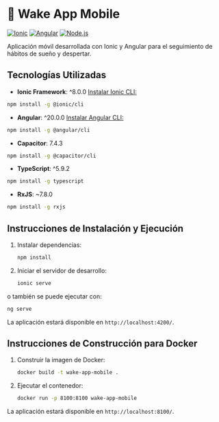 # 🚀 Wake App Mobile

[![Ionic](https://img.shields.io/badge/Ionic-%E2%89%A58.0.0-3880FF?logo=ionic&logoColor=white)](https://ionicframework.com/)
[![Angular](https://img.shields.io/badge/Angular-%E2%89%A520.0.0-DD0031?logo=angular&logoColor=white)](https://angular.io/)
[![Node.js](https://img.shields.io/badge/Node.js-%E2%89%A514.0.0-339933?logo=node.js&logoColor=white)](https://nodejs.org/)


Aplicación móvil desarrollada con Ionic y Angular para el seguimiento de hábitos de sueño y despertar.

## Tecnologías Utilizadas

- **Ionic Framework**: ^8.0.0 [Instalar Ionic CLI:](https://ionicframework.com/docs/intro/cli)
```bash
npm install -g @ionic/cli
```
- **Angular**: ^20.0.0 [Instalar Angular CLI:](https://angular.io/cli)
```bash
npm install -g @angular/cli
```
- **Capacitor**: 7.4.3
```bash
npm install -g @capacitor/cli
```
- **TypeScript**: ^5.9.2
```bash
npm install -g typescript
```
- **RxJS**: ~7.8.0
```bash
npm install -g rxjs
```

## Instrucciones de Instalación y Ejecución

1. Instalar dependencias:
   ```bash
   npm install
   ```

2. Iniciar el servidor de desarrollo:
   ```bash
   ionic serve
   ```
o también se puede ejecutar con:
```bash
ng serve
```

La aplicación estará disponible en `http://localhost:4200/`.

## Instrucciones de Construcción para Docker

1. Construir la imagen de Docker:
   ```bash
   docker build -t wake-app-mobile .
   ```

2. Ejecutar el contenedor:
   ```bash
   docker run -p 8100:8100 wake-app-mobile
   ```

La aplicación estará disponible en `http://localhost:8100/`.
